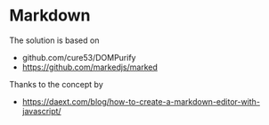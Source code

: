 # Markdown

The solution is based on

- github.com/cure53/DOMPurify
- https://github.com/markedjs/marked

Thanks to the concept by 

- https://daext.com/blog/how-to-create-a-markdown-editor-with-javascript/
